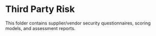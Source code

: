# Third Party Risk
This folder contains supplier/vendor security questionnaires, scoring models, and assessment reports.
